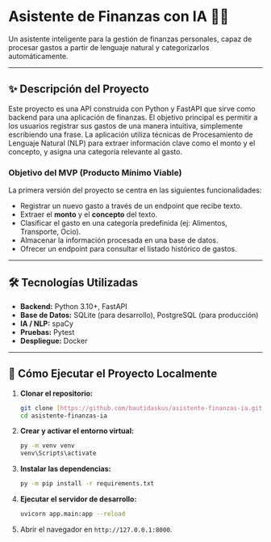 # Asistente de Finanzas con IA 🤖💸

Un asistente inteligente para la gestión de finanzas personales, capaz de procesar gastos a partir de lenguaje natural y categorizarlos automáticamente.

---

## ✨ Descripción del Proyecto

Este proyecto es una API construida con Python y FastAPI que sirve como backend para una aplicación de finanzas. El objetivo principal es permitir a los usuarios registrar sus gastos de una manera intuitiva, simplemente escribiendo una frase. La aplicación utiliza técnicas de Procesamiento de Lenguaje Natural (NLP) para extraer información clave como el monto y el concepto, y asigna una categoría relevante al gasto.

### **Objetivo del MVP (Producto Mínimo Viable)**
La primera versión del proyecto se centra en las siguientes funcionalidades:
-   Registrar un nuevo gasto a través de un endpoint que recibe texto.
-   Extraer el **monto** y el **concepto** del texto.
-   Clasificar el gasto en una categoría predefinida (ej: Alimentos, Transporte, Ocio).
-   Almacenar la información procesada en una base de datos.
-   Ofrecer un endpoint para consultar el listado histórico de gastos.

---

## 🛠️ Tecnologías Utilizadas

* **Backend:** Python 3.10+, FastAPI
* **Base de Datos:** SQLite (para desarrollo), PostgreSQL (para producción)
* **IA / NLP:** spaCy
* **Pruebas:** Pytest
* **Despliegue:** Docker

---

## 🚀 Cómo Ejecutar el Proyecto Localmente

1.  **Clonar el repositorio:**
    ```bash
    git clone [https://github.com/bautidaskus/asistente-finanzas-ia.git](https://github.com/bautidaskus/asistente-finanzas-ia.git)
    cd asistente-finanzas-ia
    ```
2.  **Crear y activar el entorno virtual:**
    ```bash
    py -m venv venv
    venv\Scripts\activate
    ```
3.  **Instalar las dependencias:**
    ```bash
    py -m pip install -r requirements.txt
    ```
4.  **Ejecutar el servidor de desarrollo:**
    ```bash
    uvicorn app.main:app --reload
    ```
5.  Abrir el navegador en `http://127.0.0.1:8000`.